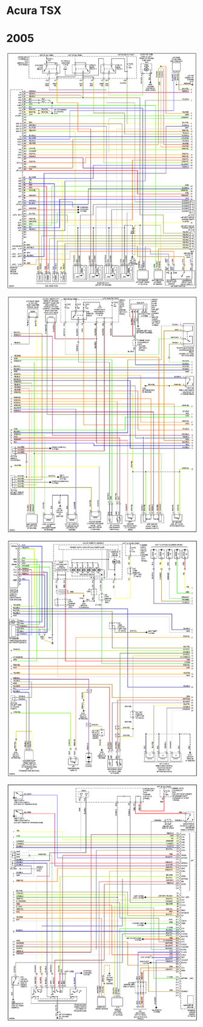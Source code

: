 # Acura TSX

# 2005

![x](OEM-Docs/Honda/2005-tsx-1.png)

![x](OEM-Docs/Honda/2005-tsx-2.png)

![x](OEM-Docs/Honda/2005-tsx-3.png)

![x](OEM-Docs/Honda/2005-tsx-4.png)

